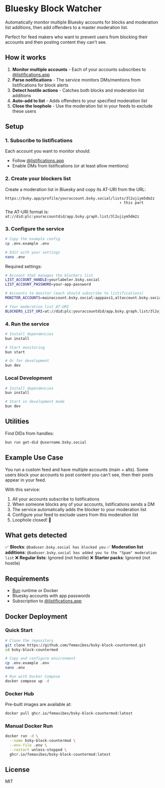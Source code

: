 # Bluesky Block Watcher

Automatically monitor multiple Bluesky accounts for blocks and moderation list additions, then add offenders to a master moderation list.

Perfect for feed makers who want to prevent users from blocking their accounts and then posting content they can't see.

## How it works

1. **Monitor multiple accounts** - Each of your accounts subscribes to [@listifications.app](https://bsky.app/profile/listifications.app)
2. **Parse notifications** - The service monitors DMs/mentions from listifications for block alerts
3. **Detect hostile actions** - Catches both blocks and moderation list additions
4. **Auto-add to list** - Adds offenders to your specified moderation list
5. **Close the loophole** - Use the moderation list in your feeds to exclude these users

## Setup

### 1. Subscribe to listifications

Each account you want to monitor should:
- Follow [@listifications.app](https://bsky.app/profile/listifications.app)
- Enable DMs from listifications (or at least allow mentions)

### 2. Create your blockers list

Create a moderation list in Bluesky and copy its AT-URI from the URL:
```
https://bsky.app/profile/youraccount.bsky.social/lists/3l2ujiym5dm2z
                                                    ↑ this part
```

The AT-URI format is: `at://did:plc:youraccountdid/app.bsky.graph.list/3l2ujiym5dm2z`

### 3. Configure the service

```bash
# Copy the example config
cp .env.example .env

# Edit with your settings
nano .env
```

Required settings:
```bash
# Account that manages the blockers list
LIST_ACCOUNT_HANDLE=yourlabeler.bsky.social
LIST_ACCOUNT_PASSWORD=your-app-password

# Accounts to monitor (each should subscribe to listifications)
MONITOR_ACCOUNTS=mainaccount.bsky.social:apppass1,altaccount.bsky.social:apppass2

# Your moderation list AT-URI
BLOCKERS_LIST_URI=at://did:plc:youraccountdid/app.bsky.graph.list/3l2ujiym5dm2z
```

### 4. Run the service

```bash
# Install dependencies
bun install

# Start monitoring
bun start

# Or for development
bun dev
```

### Local Development

```bash
# Install dependencies
bun install

# Start in development mode
bun dev
```

## Utilities

Find DIDs from handles:
```bash
bun run get-did @username.bsky.social
```

## Example Use Case

You run a custom feed and have multiple accounts (main + alts). Some users block your accounts to post content you can't see, then their posts appear in your feed.

With this service:
1. All your accounts subscribe to listifications
2. When someone blocks any of your accounts, listifications sends a DM
3. The service automatically adds the blocker to your moderation list
4. Configure your feed to exclude users from this moderation list
5. Loophole closed! 🎉

## What gets detected

✅ **Blocks**: `@baduser.bsky.social has blocked you`
✅ **Moderation list additions**: `@baduser.bsky.social has added you to the "Spam" moderation list`
❌ **Regular lists**: Ignored (not hostile)
❌ **Starter packs**: Ignored (not hostile)

## Requirements

- [Bun](https://bun.sh/) runtime or Docker
- Bluesky accounts with app passwords
- Subscription to [@listifications.app](https://bsky.app/profile/listifications.app)

## Docker Deployment

### Quick Start

```bash
# Clone the repository
git clone https://github.com/femavibes/bsky-block-countermod.git
cd bsky-block-countermod

# Copy and configure environment
cp .env.example .env
nano .env

# Run with Docker Compose
docker compose up -d
```

### Docker Hub

Pre-built images are available at:
```bash
docker pull ghcr.io/femavibes/bsky-block-countermod:latest
```

### Manual Docker Run

```bash
docker run -d \
  --name bsky-block-countermod \
  --env-file .env \
  --restart unless-stopped \
  ghcr.io/femavibes/bsky-block-countermod:latest
```

## License

MIT